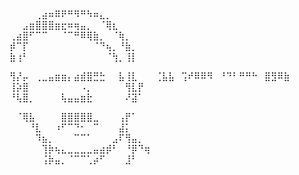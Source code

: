 ⠀⠀⠀⠀⠀⠀⠀⠀⠀⠀⠀⠀⠀⠀⠀⠀⠀⠀⠀⠀⠀⠀  
⠀⠀⠀⠀⢀⣴⠶⠿⠟⠛⠻⠛⠳⠶⣄⡀⠀⠀⠀⠀⠀⠀    
⠀⠀⣠⣶⣿⣿⣿⣶⣖⠶⢶⣤⡀⠀⠈⢿⣆⠀⠀⠀⠀⠀  
⢀⣴⣿⠋⠉⠉⠀⠀⠈⠉⠛⠿⢿⣷⡀⠀⠈⢷⡀⠀⠀⠀  
⡾⠉⡏⠀⠀⠀⠀⠀⠀⠀⠀⠀⠀⠈⠙⢦⡀⠘⣷⡀⠀⠀   
⣷⢰⠃⠀⠀⠀⠀⠀⠀⠀⠀⠀⠀⠀⠀⠈⢳⡀⢸⡇⠀⠀  

⢻⡜⡤⠀⢀⣀⣤⣶⣶⡄⣴⣾⣿⣛⣓⠀⠀⣧⢸⣇⠀
⠀
⢈⣧⣧⠀⢩⠞⠿⠿⠻⠀⠘⠙⠃⠛⠛⠓⠀⣿⣻⠿⣷⠀  
⢸⡵⣿⠀⠀⠀⠀⠀⠀⠀⠀⠠⡀⠀⠀⠀⠀⠀⢻⣇⡟⠀    
⠘⢧⣿⡀⠀⠀⠀⠀⢧⣤⣤⣶⣗⠀⠀⠀⠀⠀⠜⣽⠁⠀

⠀⠈⢿⣧⠀⠀⠀⠀⣿⣿⣿⣿⣿⣀⠀⠀⠀⢠⡟⠁⠀⠀  
⠀⠀⠀⠘⣇⠀⠀⠰⠋⠉⠙⠂⠀⠉⠀⠀⠀⣼⡅⠀⠀⠀  
⠀⠀⠀⠀⠹⣦⡀⠀⠀⠀⠉⠉⠁⠀⠀⠀⣠⠏⢻⣤⡀⠀  
⠀⠀⠀⠀⠀⢹⡷⢦⣄⣀⣀⣀⣀⣤⣴⡾⠃⠀⠘⡿⠙⢶  
⠀⠀⠀⠀⠀⢨⡷⣤⡀⠈⠉⠉⢁⡴⠋⠀⠀⠀⣸⠃⠀⠀  
